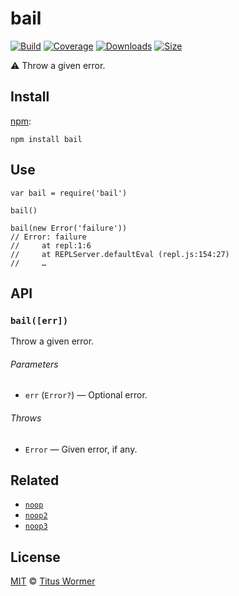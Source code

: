 bail
====

[![Build](https://img.shields.io/travis/wooorm/bail.svg)](https://travis-ci.org/wooorm/bail) [![Coverage](https://img.shields.io/codecov/c/github/wooorm/bail.svg)](https://codecov.io/github/wooorm/bail) [![Downloads](https://img.shields.io/npm/dm/bail.svg)](https://www.npmjs.com/package/bail) [![Size](https://img.shields.io/bundlephobia/minzip/bail.svg)](https://bundlephobia.com/result?p=bail)

:warning: Throw a given error.

Install
-------

[npm](https://docs.npmjs.com/cli/install):

    npm install bail

Use
---

    var bail = require('bail')

    bail()

    bail(new Error('failure'))
    // Error: failure
    //     at repl:1:6
    //     at REPLServer.defaultEval (repl.js:154:27)
    //     …

API
---

### `bail([err])`

Throw a given error.

###### Parameters

-   `err` (`Error?`) — Optional error.

###### Throws

-   `Error` — Given error, if any.

Related
-------

-   [`noop`](https://www.npmjs.com/package/noop)
-   [`noop2`](https://www.npmjs.com/package/noop2)
-   [`noop3`](https://www.npmjs.com/package/noop3)

License
-------

[MIT](license) © [Titus Wormer](https://wooorm.com)
